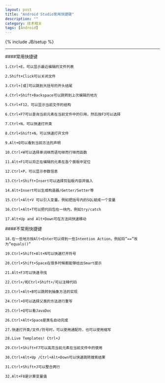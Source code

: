 ```yaml
---
layout: post
title: "Android Studio常用快捷键"
description: ""
category: 技术相关
tags: [Android]
---
```

{% include JB/setup %}

---


####常用快捷键

	1.Ctrl+E，可以显示最近编辑的文件列表

	2.Shift+Click可以关闭文件

	3.Ctrl+[或]可以跳到大括号的开头结尾

	4.Ctrl+Shift+Backspace可以跳转到上次编辑的地方

	5.Ctrl+F12，可以显示当前文件的结构

	6.Ctrl+F7可以查询当前元素在当前文件中的引用，然后按F3可以选择

	7.Ctrl+N，可以快速打开类

	8.Ctrl+Shift+N，可以快速打开文件

	9.Alt+Q可以看到当前方法的声明

	10.Ctrl+W可以选择单词继而语句继而行继而函数

	11.Alt+F1可以将正在编辑的元素在各个面板中定位

	12.Ctrl+P，可以显示参数信息

	13.Ctrl+Shift+Insert可以选择剪贴板内容并插入

	14.Alt+Insert可以生成构造器/Getter/Setter等

	15.Ctrl+Alt+V 可以引入变量。例如把括号内的SQL赋成一个变量

	16.Ctrl+Alt+T可以把代码包在一块内，例如try/catch

	17.Alt+Up and Alt+Down可在方法间快速移动

####不常用快捷键

	18.在一些地方按Alt+Enter可以得到一些Intention Action，例如将”==”改为”equals()”

	19.Ctrl+Shift+Alt+N可以快速打开符号

	20.Ctrl+Shift+Space在很多时候都能够给出Smart提示

	21.Alt+F3可以快速寻找

	22.Ctrl+/和Ctrl+Shift+/可以注释代码

	23.Ctrl+Alt+B可以跳转到抽象方法的实现

	24.Ctrl+O可以选择父类的方法进行重写

	25.Ctrl+Q可以看JavaDoc

	26.Ctrl+Alt+Space是类名自动完成

	27.快速打开类/文件/符号时，可以使用通配符，也可以使用缩写

	28.Live Templates! Ctrl+J

	29.Ctrl+Shift+F7可以高亮当前元素在当前文件中的使用

	30.Ctrl+Alt+Up /Ctrl+Alt+Down可以快速跳转搜索结果

	31.Ctrl+Shift+J可以整合两行

	32.Alt+F8是计算变量值